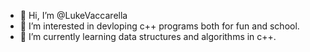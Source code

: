 - 👋 Hi, I’m @LukeVaccarella
- 👀 I’m interested in devloping c++ programs both for fun and school.
- 🌱 I’m currently learning data structures and algorithms in c++.

<!---
LukeVaccarella/LukeVaccarella is a ✨ special ✨ repository because its `README.md` (this file) appears on your GitHub profile.
You can click the Preview link to take a look at your changes.
--->
